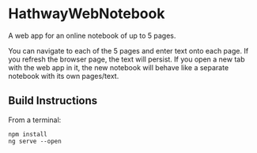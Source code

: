 # HathwayWebNotebook

A web app for an online notebook of up to 5 pages.

You can navigate to each of the 5 pages and enter text onto each page. If you refresh the browser page, the text will persist. If you open a new tab with the web app in it, the new notebook will behave like a separate notebook with its own pages/text.

## Build Instructions
From a terminal:
```
npm install
ng serve --open
```

